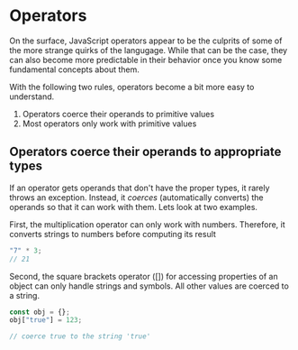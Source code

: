 # Operators

On the surface, JavaScript operators appear to be the culprits of some of the more strange quirks of the langugage. While that can be the case, they can also become more predictable in their behavior once you know some fundamental concepts about them.

With the following two rules, operators become a bit more easy to understand.

1. Operators coerce their operands to primitive values
2. Most operators only work with primitive values

## Operators coerce their operands to appropriate types

If an operator gets operands that don't have the proper types, it rarely throws an exception. Instead, it _coerces_ (automatically converts) the operands so that it can work with them. Lets look at two examples.

First, the multiplication operator can only work with numbers. Therefore, it converts strings to numbers before computing its result

```javascript
"7" * 3;
// 21
```

Second, the square brackets operator ([]) for accessing properties of an object can only handle strings and symbols. All other values are coerced to a string.

```javascript
const obj = {};
obj["true"] = 123;

// coerce true to the string 'true'
```
